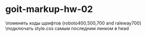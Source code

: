 # goit-markup-hw-02
\поменять коды шрифтов (roboto400,500,700 and raleway700)
\подключать style.css самым последним линком в head 
